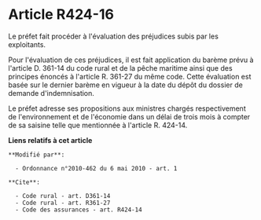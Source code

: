 # Article R424-16

Le préfet fait procéder à l'évaluation des préjudices subis par les exploitants. 

Pour l'évaluation de ces préjudices, il est fait application du barème prévu à l'article D. 361-14 du code rural et de la
pêche maritime ainsi que des principes énoncés à l'article R. 361-27 du même code. Cette évaluation est basée sur le dernier
barème en vigueur à la date du dépôt du dossier de demande d'indemnisation. 

Le préfet adresse ses propositions aux ministres chargés respectivement de l'environnement et de l'économie dans un délai de
trois mois à compter de sa saisine telle que mentionnée à l'article R. 424-14.

**Liens relatifs à cet article**

	**Modifié par**:

	  - Ordonnance n°2010-462 du 6 mai 2010 - art. 1

	**Cite**:

	  - Code rural - art. D361-14
	  - Code rural - art. R361-27
	  - Code des assurances - art. R424-14
